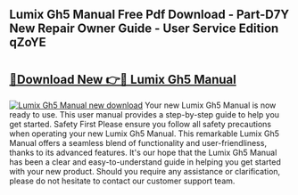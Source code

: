 ## Lumix Gh5 Manual Free Pdf Download - Part-D7Y New Repair Owner Guide - User Service Edition qZoYE

# <h2><a href="http://bc4552.oget.top/?id=Lumix+Gh5+Manual">🔗Download New 👉🔴 Lumix Gh5 Manual</a></h2>

[![Lumix Gh5 Manual new download](https://i.imgur.com/5g1atiW.png)](http://bc4552.oget.top/?id=Lumix+Gh5+Manual)
Your new Lumix Gh5 Manual is now ready to use. This user manual provides a step-by-step guide to help you get started. Safety First Please ensure you follow all safety precautions when operating your new Lumix Gh5 Manual. This remarkable Lumix Gh5 Manual offers a seamless blend of functionality and user-friendliness, thanks to its advanced features. It's our hope that the Lumix Gh5 Manual has been a clear and easy-to-understand guide in helping you get started with your new product. Should you require any assistance or clarification, please do not hesitate to contact our customer support team.
